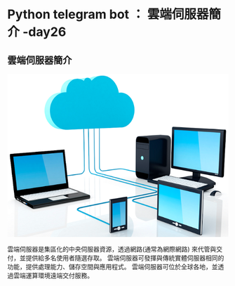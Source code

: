 # Python telegram bot ：  雲端伺服器簡介 -day26

## 雲端伺服器簡介

![plot](./img/26/1.jpg)

雲端伺服器是集區化的中央伺服器資源，透過網路(通常為網際網路) 來代管與交付，並提供給多名使用者隨選存取。 雲端伺服器可發揮與傳統實體伺服器相同的功能，提供處理能力、儲存空間與應用程式。 雲端伺服器可位於全球各地，並透過雲端運算環境遠端交付服務。